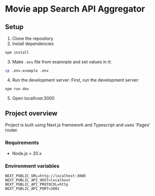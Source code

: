 # Movie app Search API Aggregator

## Setup
1. Clone the repository
2. Install dependencies
```bash
npm install
````
3. Make `.env` file from examnple and set values in it:
```bash
cp .env.example .env
```
4. Run the development server:
First, run the development server:
```bash
npm run dev
```
5. Open localhost:3000

## Project overview

Project is built using Next.js framework and Typescript and uses 'Pages' router.

### Requirements
- Node.js = 20.x


### Environment variables
``` dotenv
NEXT_PUBLIC_URL=http://localhost:3000
NEXT_PUBLIC_API_HOST=localhost
NEXT_PUBLIC_API_PROTOCOL=http
NEXT_PUBLIC_API_PORT=3001
```
